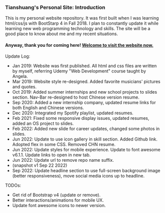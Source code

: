 ### Tianshuang's Personal Site: Introduction ###
This is my personal website repository. It was first built when I was learning html/css/js with BootStarp 4 in Fall 2018. I plan to constantly update it while learning new web programming technology and skills. The site will be a good place to know about me and my recent situations. 

#### Anyway, thank you for coming here! [Welcome to visit the website now.](https://tsfu.github.io) ####

Update Log:
  - Jan 2019: Website was first published. All html and css files are written by myself, referring Udemy "Web Development" course taught by Angela.
  - Mar 2019: Website style re-designed. Added favorite musicians' pictures and quotes.
  - Oct 2019: Added summer internships and new school projects to slides section. Nav-Bar re-designed to host Chinese version resume.
  - Sep 2020: Added a new internship company, updated resume links for both English and Chinese versions.
  - Dec 2020: Integrated my Spotify playlist, updated resumes.
  - Feb 2021: Fixed some responsive display issues, updated resumes, added an OS project to slides.   
  - Feb 2022: Added new slide for career updates, changed some photos in slides.    
  - Jun 2022: Update to use icon gallery in skill section. Added Github link. Adopted flex in some CSS. Removed CHN resume.      
  - Jun 2022: Update styles for mobile experience. Update to font awesome v6.1.1. Update links to open in new tab.   
  - Jun 2022: Update url to remove repo name suffix.   
  - (snapshot v1 Sep 22 2022)
  - Sep 2022: Update headline section to use full-screen background image (better responsiveness), move social media icons up to headline.   


TODOs:
  - Get rid of Bootstrap v4 (update or remove).
  - Better interactions/animations for mobile UX. 
  - Update font awesome icons to newer version.
